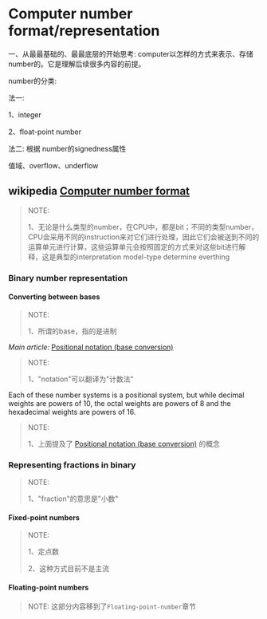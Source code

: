 # Computer number format/representation

一、从最最基础的、最最底层的开始思考: computer以怎样的方式来表示、存储number的。它是理解后续很多内容的前提。

number的分类:

法一:

1、integer

2、float-point number

法二: 根据 number的signedness属性 

值域、overflow、underflow



## wikipedia [Computer number format](https://en.wikipedia.org/wiki/Computer_number_format)

> NOTE: 
>
> 1、无论是什么类型的number，在CPU中，都是bit；不同的类型number，CPU会采用不同的instruction来对它们进行处理，因此它们会被送到不同的运算单元进行计算，这些运算单元会按照固定的方式来对这些bit进行解释，这是典型的interpretation model-type determine everthing

### Binary number representation



#### Converting between bases

> NOTE:
>
> 1、所谓的base，指的是进制

*Main article:* [Positional notation (base conversion)](https://en.wikipedia.org/wiki/Positional_notation#Base_conversion)

> NOTE: 
>
> 1、"notation"可以翻译为"计数法"

Each of these number systems is a positional system, but while decimal weights are powers of 10, the octal weights are powers of 8 and the hexadecimal weights are powers of 16. 

> NOTE: 
>
> 1、上面提及了 [Positional notation (base conversion)](https://en.wikipedia.org/wiki/Positional_notation#Base_conversion) 的概念

### Representing fractions in binary

> NOTE:
>
> 1、"fraction"的意思是"小数"

#### Fixed-point numbers

> NOTE: 
>
> 1、定点数
>
> 2、这种方式目前不是主流

#### Floating-point numbers

> NOTE: 这部分内容移到了`Floating-point-number`章节